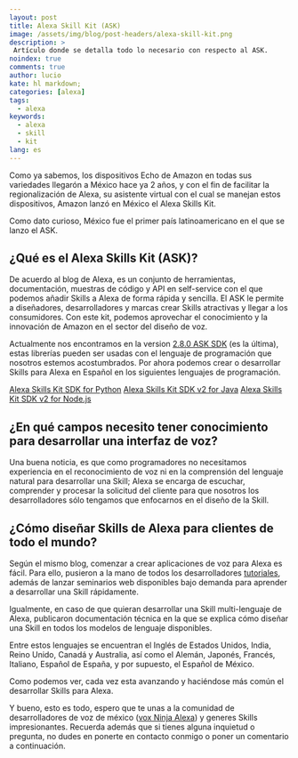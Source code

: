 ```yaml
---
layout: post
title: Alexa Skill Kit (ASK) 
image: /assets/img/blog/post-headers/alexa-skill-kit.png
description: >
 Artículo donde se detalla todo lo necesario con respecto al ASK. 
noindex: true
comments: true
author: lucio
kate: hl markdown;
categories: [alexa]
tags:
  - alexa
keywords:
  - alexa
  - skill
  - kit
lang: es
---
```


Como ya sabemos, los dispositivos Echo de Amazon en todas sus variedades llegarón a México hace ya 2 años, y con el fin de facilitar la regionalización de Alexa, su asistente virtual con el cual se manejan estos dispositivos, Amazon lanzó en México el Alexa Skills Kit.

Como dato curioso, México fue el primer país latinoamericano en el que se lanzo el ASK.

## ¿Qué es el Alexa Skills Kit (ASK)?
De acuerdo al blog de Alexa, es un conjunto de herramientas, documentación, muestras de código y API en self-service con el que podemos añadir Skills a Alexa de forma rápida y sencilla. El ASK le permite a diseñadores, desarrolladores y marcas crear Skills atractivas y llegar a los consumidores. Con este kit, podemos aprovechar el conocimiento y la innovación de Amazon en el sector del diseño de voz.
 
Actualmente nos encontramos en la version [2.8.0 ASK SDK](https://www.npmjs.com/package/ask-sdk) (es la última), estas librerías pueden ser usadas con el lenguaje de programación que nosotros estemos acostumbrados. Por ahora podemos crear o desarrollar Skills para Alexa en Español en los siguientes lenguajes de programación.

[Alexa Skills Kit SDK for Python](https://developer.amazon.com/en-US/docs/alexa/alexa-skills-kit-sdk-for-python/overview.html)
[Alexa Skills Kit SDK v2 for Java](https://developer.amazon.com/en-US/docs/alexa/alexa-skills-kit-sdk-for-java/overview.html)
[Alexa Skills Kit SDK v2 for Node.js](https://developer.amazon.com/en-US/docs/alexa/alexa-skills-kit-sdk-for-nodejs/overview.html)

## ¿En qué campos necesito tener conocimiento para desarrollar una interfaz de voz?
Una buena noticia, es que como programadores no necesitamos experiencia en el reconocimiento de voz ni en la comprensión del lenguaje natural para desarrollar una Skill; Alexa se encarga de escuchar, comprender y procesar la solicitud del cliente para que nosotros los desarrolladores sólo tengamos que enfocarnos en el diseño de la Skill.

## ¿Cómo diseñar Skills de Alexa para clientes de todo el mundo?
Según el mismo blog, comenzar a crear aplicaciones de voz para Alexa es fácil. Para ello, pusieron a la mano de todos los desarrolladores [tutoriales](https://developer.amazon.com/es-MX/alexa/alexa-skills-kit/?gclid=CjwKCAjw7-P1BRA2EiwAXoPWAxXMLL8BM8f8d6sDgGx0-_RaOYHQNkDgrk03gp_g1PyGJVXw2M-__hoCxSQQAvD_BwE), además de lanzar seminarios web disponibles bajo demanda para aprender a desarrollar una Skill rápidamente.

Igualmente, en caso de que quieran desarrollar una Skill multi-lenguaje de Alexa, publicaron documentación técnica en la que se explica cómo diseñar una Skill en todos los modelos de lenguaje disponibles.

Entre estos lenguajes se encuentran el Inglés de Estados Unidos, India, Reino Unido, Canadá y Australia, así como el Alemán, Japonés, Francés, Italiano, Español de España, y por supuesto, el Español de México.

Como podemos ver, cada vez esta avanzando y haciéndose más común el desarrollar Skills para Alexa.

Y bueno, esto es todo, espero que te unas a la comunidad de desarrolladores de voz de méxico ([vox Ninja Alexa](https://www.facebook.com/groups/voxAlexaSkills)) y generes Skills impresionantes. Recuerda además que si tienes alguna inquietud o pregunta, no dudes en ponerte en contacto conmigo o poner un comentario a continuación.
